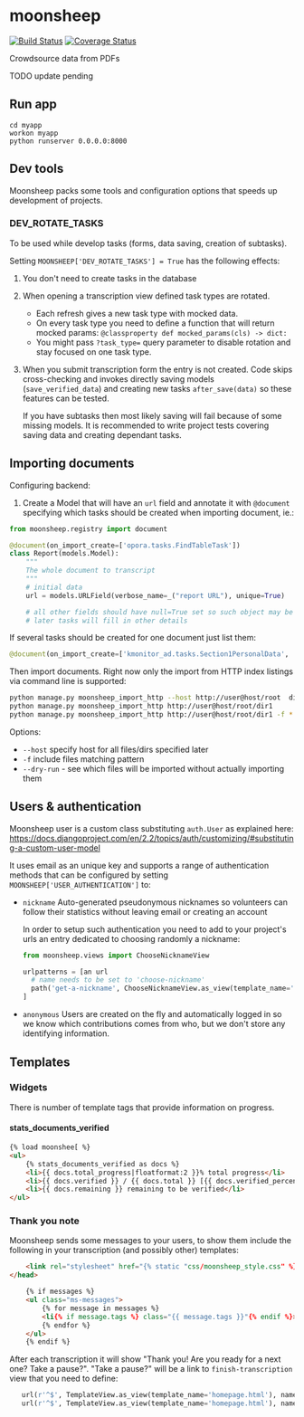 # moonsheep
[![Build Status](https://travis-ci.org/themoonsheep/moonsheep.svg?branch=master)](https://travis-ci.org/themoonsheep/moonsheep)
[![Coverage Status](https://coveralls.io/repos/github/themoonsheep/moonsheep/badge.svg?branch=master)](https://coveralls.io/github/themoonsheep/moonsheep?branch=master)

Crowdsource data from PDFs

TODO update pending

## Run app
```
cd myapp
workon myapp
python runserver 0.0.0.0:8000
```

## Dev tools

Moonsheep packs some tools and configuration options that speeds up development of projects.

### DEV_ROTATE_TASKS

To be used while develop tasks (forms, data saving, creation of subtasks).

Setting `MOONSHEEP['DEV_ROTATE_TASKS'] = True` has the following effects:
1. You don't need to create tasks in the database
1. When opening a transcription view defined task types are rotated.
   - Each refresh gives a new task type with mocked data.   
   - On every task type you need to define a function that will return mocked params:
   `@classproperty def mocked_params(cls) -> dict:`   
   - You might pass `?task_type=` query parameter to disable rotation and stay focused on one task type.
1. When you submit transcription form the entry is not created. Code skips cross-checking and invokes directly saving models (`save_verified_data`)
   and creating new tasks `after_save(data)` so these features can be tested.
   
   If you have subtasks then most likely saving will fail because of some missing models.
   It is recommended to write project tests covering saving data and creating dependant tasks.

## Importing documents

Configuring backend:
1. Create a Model that will have an `url` field and annotate it with `@document` 
specifying which tasks should be created when importing document, ie.:

```python
from moonsheep.registry import document

@document(on_import_create=['opora.tasks.FindTableTask'])
class Report(models.Model):
    """
    The whole document to transcript
    """
    # initial data
    url = models.URLField(verbose_name=_("report URL"), unique=True)

    # all other fields should have null=True set so such object may be created just based on url.
    # later tasks will fill in other details 
```

If several tasks should be created for one document just list them:
```python
@document(on_import_create=['kmonitor_ad.tasks.Section1PersonalData', 'kmonitor_ad.tasks.Section2Properties', 'kmonitor_ad.tasks.Section3Movables'])
```

Then import documents. Right now only the import from HTTP index listings via command line is supported:

```bash
python manage.py moonsheep_import_http --host http://user@host/root  dir1 dir2/file1
python manage.py moonsheep_import_http http://user@host/root/dir1
python manage.py moonsheep_import_http http://user@host/root/dir1 -f *.pdf --dry-run
```

Options:
- `--host` specify host for all files/dirs specified later
- `-f` include files matching pattern
- `--dry-run` - see which files will be imported without actually importing them

## Users & authentication

Moonsheep user is a custom class substituting `auth.User` as explained here: https://docs.djangoproject.com/en/2.2/topics/auth/customizing/#substituting-a-custom-user-model

It uses email as an unique key and supports a range of authentication methods that can be configured by setting `MOONSHEEP['USER_AUTHENTICATION']` to:
- `nickname` Auto-generated pseudonymous nicknames so volunteers can follow their statistics without leaving email or creating an account 
    
   In order to setup such authentication you need to add to your project's urls an entry dedicated to choosing randomly a nickname:
   ```python
   from moonsheep.views import ChooseNicknameView

   urlpatterns = [an url
     # name needs to be set to 'choose-nickname'
     path('get-a-nickname', ChooseNicknameView.as_view(template_name='nickname.html'), name='choose-nickname'),
   ]
   ``` 
- `anonymous` Users are created on the fly and automatically logged in so we know which contributions comes from who, but we don't store any identifying information. 

## Templates

### Widgets

There is number of template tags that provide information on progress.

#### stats_documents_verified
```html
{% load moonshee[ %}
<ul>
    {% stats_documents_verified as docs %}
    <li>{{ docs.total_progress|floatformat:2 }}% total progress</li>
    <li>{{ docs.verified }} / {{ docs.total }} [{{ docs.verified_percent }}%] documents verified</li>
    <li>{{ docs.remaining }} remaining to be verified</li>
</ul>
```

### Thank you note

Moonsheep sends some messages to your users, to show them include the following in your transcription (and possibly other) templates:

```html
    <link rel="stylesheet" href="{% static "css/moonsheep_style.css" %}">
</head>

    {% if messages %}
    <ul class="ms-messages">
        {% for message in messages %}
        <li{% if message.tags %} class="{{ message.tags }}"{% endif %}>{{ message|safe }}</li>
        {% endfor %}
    </ul>
    {% endif %}
```

After each transcription it will show "Thank you! Are you ready for a next one? Take a pause?". 
 "Take a pause?" will be a link to `finish-transcription` view that you need to define:
 ```python
    url(r'^$', TemplateView.as_view(template_name='homepage.html'), name='finish-transcription'),
    url(r'^$', TemplateView.as_view(template_name='homepage.html'), name='home'),
```